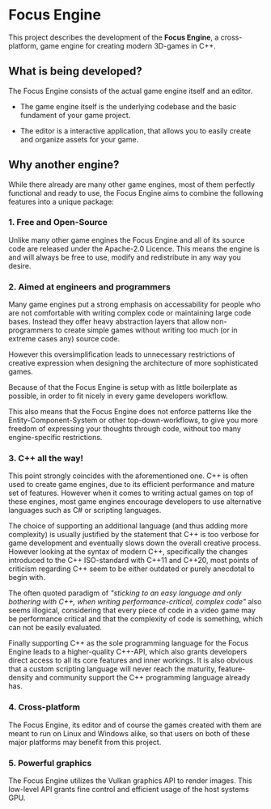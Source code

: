 # Focus Engine
This project describes the development of the **Focus Engine**, a cross-platform, game engine for creating modern 3D-games in C++.

## What is being developed?
The Focus Engine consists of the actual game engine itself and an editor.

- The game engine itself is the underlying codebase and the basic fundament of your game project.

- The editor is a interactive application, that allows you to easily create and organize assets for your game.

## Why another engine?
While there already are many other game engines, most of them perfectly functional and ready to use, the Focus Engine aims to combine the following features into a unique package:

### 1. Free and Open-Source
Unlike many other game engines the Focus Engine and all of its source code are released under the Apache-2.0 Licence. This means the engine is and will always be free to use, modify and redistribute in any way you desire.

### 2. Aimed at engineers and programmers
Many game engines put a strong emphasis on accessability for people who are not comfortable with writing complex code or maintaining large code bases. Instead they offer heavy abstraction layers that allow non-programmers to create simple games without writing too much (or in extreme cases any) source code.

However this oversimplification leads to unnecessary restrictions of creative expression when designing the architecture of more sophisticated games.

Because of that the Focus Engine is setup with as little boilerplate as possible, in order to fit nicely in every game developers workflow.

This also means that the Focus Engine does not enforce patterns like the Entity-Component-System or other top-down-workflows, to give you more freedom of expressing your thoughts through code, without too many engine-specific restrictions.

### 3. C++ all the way!
This point strongly coincides with the aforementioned one. C++ is often used to create game engines, due to its efficient performance and mature set of features. However when it comes to writing actual games on top of these engines, most game engines encourage developers to use alternative languages such as C# or scripting languages.

The choice of supporting an additional language (and thus adding more complexity) is usually justified by the statement that C++ is too verbose for game development and eventually slows down the overall creative process. However looking at the syntax of modern C++, specifically the changes introduced to the C++ ISO-standard with C++11 and C++20, most points of criticism regarding C++ seem to be either outdated or purely anecdotal to begin with.

The often quoted paradigm of *"sticking to an easy language and only bothering with C++, when writing performance-critical, complex code"* also seems illogical, considering that every piece of code in a video game may be performance critical and that the complexity of code is something, which can not be easily evaluated.

Finally supporting C++ as the sole programming language for the Focus Engine leads to a higher-quality C++-API, which also grants developers direct access to all its core features and inner workings. It is also obvious that a custom scripting language will never reach the maturity, feature-density and community support the C++ programming language already has.

### 4. Cross-platform
The Focus Engine, its editor and of course the games created with them are meant to run on Linux and Windows alike, so that users on both of these major platforms may benefit from this project.

### 5. Powerful graphics
The Focus Engine utilizes the Vulkan graphics API to render images. This low-level API grants fine control and efficient usage of the host systems GPU.
